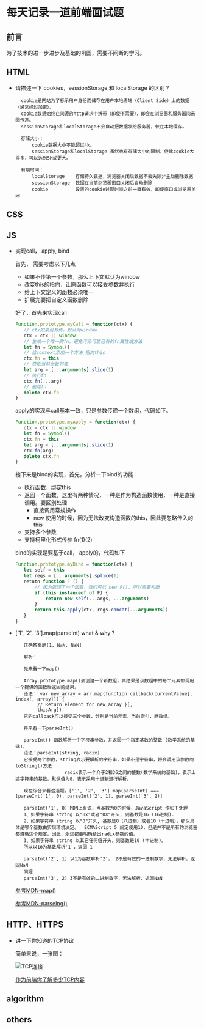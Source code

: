 # 每天记录一道前端面试题
## <a name='preface'>前言</a> ##
为了技术的进一步进步及基础的巩固，需要不间断的学习。
## HTML
- 请描述一下 cookies，sessionStorage 和 localStorage 的区别？

		cookie是网站为了标示用户身份而储存在用户本地终端（Client Side）上的数据（通常经过加密）。
		cookie数据始终在同源的http请求中携带（即使不需要），即会在浏览器和服务器间来回传递。
		sessionStorage和localStorage不会自动把数据发给服务器，仅在本地保存。

		存储大小：
			cookie数据大小不能超过4k。
			sessionStorage和localStorage 虽然也有存储大小的限制，但比cookie大得多，可以达到5M或更大。

		有期时间：
			localStorage    存储持久数据，浏览器关闭后数据不丢失除非主动删除数据
			sessionStorage  数据在当前浏览器窗口关闭后自动删除
			cookie          设置的cookie过期时间之前一直有效，即使窗口或浏览器关闭
		
## CSS
## JS
- 实现call， apply,  bind

	 首先， 需要考虑以下几点
	* 如果不传第一个参数，那么上下文默认为window
	* 改变this的指向，让原函数可以接受参数并执行
	* 给上下文定义的函数必须唯一
	* 扩展完要把自定义函数删除
	
	 好了，首先来实现call
	 ```js
	 Function.prototype.myCall = function(ctx) {
	 	// ctx如果没有传，默认为window
	 	ctx = ctx || window 
		// 生成一个唯一的fn，避免污染可能已有的fn属性或方法
		let fn = Symbol() 
		// 给context添加一个方法 指向this
		ctx.fn = this 
		// 获取当前参数列表
		let arg = [...arguments].slice(1) 
		// 执行fn
		ctx.fn(...arg) 
		// 删除fn
		delete ctx.fn 
	 }
	 ```
	 apply的实现与call基本一致，只是参数传递一个数组，代码如下。
	 ```js
	 Function.prototype.myApply = function(ctx) {
	 	ctx = ctx || window 
		let fn = Symbol() 
		ctx.fn = this 
		let arg = [...arguments].slice(1) 
		ctx.fn(arg) 
		delete ctx.fn 
	 }
	 ```
	 
	 接下来是bind的实现，首先，分析一下bind的功能：
	 
	 * 执行函数，绑定this
	 * 返回一个函数，这里有两种情况，一种是作为构造函数使用，一种是直接调用。要区别处理
	 	* 直接调用常规操作
		* new 使用的时候，因为无法改变构造函数的this，因此要忽略传入的this
	 * 支持多个参数
	 * 支持柯里化形式传参 fn(1)(2)
	 
	 bind的实现是要基于call， apply的，代码如下
	 ```js
	 Function.prototype.myBind = function(ctx) {
	 	let self = this
		let regs = [...arguments].splice(1)
	 	retutn function F () {
			// 因为返回了一个函数，我们可以 new F()，所以需要判断
			if (this instanceof of F) {
				return new self(...args, ...arguments)
			}
			return this.apply(ctx, regs.concat(...arguments)) 
		}
	 }
	 ```
	 
	 
	 
- ['1', '2', '3'].map(parseInt) what & why ?

		 正确答案是[1, NaN, NaN]
         
		 解析： 
         
         先来看一下map()
         
         Array.prototype.map()会创建一个新数组，其结果是该数组中的每个元素都调用一个提供的函数后返回的结果。
         语法： var new_array = arr.map(function callback(currentValue[, index[, array]]) {
              // Return element for new_array }[, 
              thisArg])  
         它的callback可以接受三个参数，分别是当前元素，当前索引，原数组。
         
         再来看一下parseInt() 
         
         parseInt() 函数解析一个字符串参数，并返回一个指定基数的整数 (数学系统的基础)。
         语法：parseInt(string, radix)
         它接受两个参数，string表示要解析的字符串，如果不是字符串，将会调用该参数的toString()方法
                        radix表示一个介于2和36之间的整数(数学系统的基础)，表示上述字符串的基数。默认值为0，表示采用十进制进行解析。
                        
         现在综合来看这道题，['1', '2', '3'].map(parseInt) === [parseInt('1', 0), parseInt('2', 1), parseInt('3', 2)]

         parseInt('1', 0) MDN上有说，当基数为0的时候，JavaScript 作如下处理
         1、如果字符串 string 以"0x"或者"0X"开头, 则基数是16 (16进制).
         2、如果字符串 string 以"0"开头, 基数是8（八进制）或者10（十进制），那么具体是哪个基数由实现环境决定。  ECMAScript 5 规定使用10，但是并不是所有的浏览器都遵循这个规定。因此，永远都要明确给出radix参数的值。
         3、如果字符串 string 以其它任何值开头，则基数是10 (十进制)。
         所以以10为基数解析'1'，返回 1

         parseInt('2', 1) 以1为基数解析'2'， 2不是有效的一进制数字，无法解析，返回NaN
         同理
         parseInt('3', 2) 3不是有效的二进制数字，无法解析，返回NaN
	  
     [参考MDN-map()](https://developer.mozilla.org/zh-CN/docs/Web/JavaScript/Reference/Global_Objects/Array/map)
      
     [参考MDN-parseIng()](https://developer.mozilla.org/zh-CN/docs/Web/JavaScript/Reference/Global_Objects/parseInt)
     
## HTTP、HTTPS
- 讲一下你知道的TCP协议
	
    简单来说，一张图：
  
    ![TCP连接](https://user-images.githubusercontent.com/34148615/53062591-3d846300-34fc-11e9-8d0f-4063d9ff3398.png)
	
  [作为前端你了解多少TCP内容](https://juejin.im/post/5c078058f265da611c26c235)
## algorithm
## others

